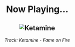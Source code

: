 <div align="center"> 
<h1>Now Playing...</h1>

![Ketamine](https://i.scdn.co/image/ab67616d00001e02471038c9bf8d1af038ca83d0)
--
_<p>Track: Ketamine - Fame on Fire </p>_
</div>
